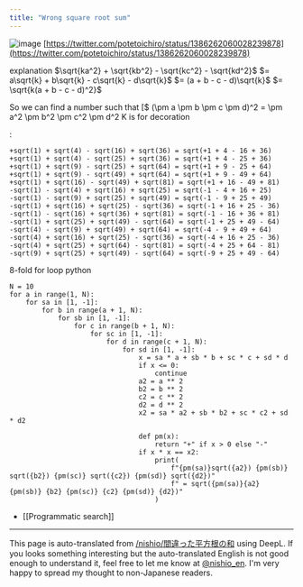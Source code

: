 ```yaml
---
title: "Wrong square root sum"
---
```


![image](https://gyazo.com/2f7560a27e525db33ecd671a8a186b27/thumb/1000)
[https://twitter.com/potetoichiro/status/1386262060028239878](https://twitter.com/potetoichiro/status/1386262060028239878)

explanation
$\sqrt{ka^2} + \sqrt{kb^2} - \sqrt{kc^2} - \sqrt{kd^2}$
$= a\sqrt{k} + b\sqrt{k} - c\sqrt{k} - d\sqrt{k}$
$= (a + b - c - d)\sqrt{k}$
$= \sqrt{k(a + b - c - d)^2}$

So we can find a number such that [$ (\pm a \pm b \pm c \pm d)^2 = \pm a^2 \pm b^2 \pm c^2 \pm d^2
K is for decoration

:

```
+sqrt(1) + sqrt(4) - sqrt(16) + sqrt(36) = sqrt(+1 + 4 - 16 + 36)
+sqrt(1) + sqrt(4) - sqrt(25) + sqrt(36) = sqrt(+1 + 4 - 25 + 36)
+sqrt(1) + sqrt(9) - sqrt(25) + sqrt(64) = sqrt(+1 + 9 - 25 + 64)
+sqrt(1) + sqrt(9) - sqrt(49) + sqrt(64) = sqrt(+1 + 9 - 49 + 64)
+sqrt(1) + sqrt(16) - sqrt(49) + sqrt(81) = sqrt(+1 + 16 - 49 + 81)
-sqrt(1) - sqrt(4) + sqrt(16) + sqrt(25) = sqrt(-1 - 4 + 16 + 25)
-sqrt(1) - sqrt(9) + sqrt(25) + sqrt(49) = sqrt(-1 - 9 + 25 + 49)
-sqrt(1) + sqrt(16) + sqrt(25) - sqrt(36) = sqrt(-1 + 16 + 25 - 36)
-sqrt(1) - sqrt(16) + sqrt(36) + sqrt(81) = sqrt(-1 - 16 + 36 + 81)
-sqrt(1) + sqrt(25) + sqrt(49) - sqrt(64) = sqrt(-1 + 25 + 49 - 64)
-sqrt(4) - sqrt(9) + sqrt(49) + sqrt(64) = sqrt(-4 - 9 + 49 + 64)
-sqrt(4) + sqrt(16) + sqrt(25) - sqrt(36) = sqrt(-4 + 16 + 25 - 36)
-sqrt(4) + sqrt(25) + sqrt(64) - sqrt(81) = sqrt(-4 + 25 + 64 - 81)
-sqrt(9) + sqrt(25) + sqrt(49) - sqrt(64) = sqrt(-9 + 25 + 49 - 64)
```


8-fold for loop
python

```
N = 10
for a in range(1, N):
    for sa in [1, -1]:
        for b in range(a + 1, N):
            for sb in [1, -1]:
                for c in range(b + 1, N):
                    for sc in [1, -1]:
                        for d in range(c + 1, N):
                            for sd in [1, -1]:
                                x = sa * a + sb * b + sc * c + sd * d
                                if x <= 0:
                                    continue
                                a2 = a ** 2
                                b2 = b ** 2
                                c2 = c ** 2
                                d2 = d ** 2
                                x2 = sa * a2 + sb * b2 + sc * c2 + sd * d2

                                def pm(x):
                                    return "+" if x > 0 else "-"
                                if x * x == x2:
                                    print(
                                        f"{pm(sa)}sqrt({a2}) {pm(sb)} sqrt({b2}) {pm(sc)} sqrt({c2}) {pm(sd)} sqrt({d2})"
                                        f" = sqrt({pm(sa)}{a2} {pm(sb)} {b2} {pm(sc)} {c2} {pm(sd)} {d2})"
                                    )
```


- [[Programmatic search]]

---
This page is auto-translated from [/nishio/間違った平方根の和](https://scrapbox.io/nishio/間違った平方根の和) using DeepL. If you looks something interesting but the auto-translated English is not good enough to understand it, feel free to let me know at [@nishio_en](https://twitter.com/nishio_en). I'm very happy to spread my thought to non-Japanese readers.